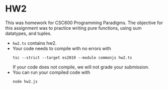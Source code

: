 # HW2

This was homework for CSC600 Programming Paradigms. The objective for this assignment was to practice writing pure functions, using sum datatypes, and tuples.

- `hw2.ts` contains hw2.
- Your code needs to compile with no errors with
  ```
  tsc --strict --target es2019 --module commonjs hw2.ts
  ```
  If your code does not compile, we will not grade your submission.
- You can run your compiled code with
  ```
  node hw2.js
  ```
